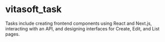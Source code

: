 # vitasoft_task
Tasks include creating frontend components using React and Next.js, interacting with an
API, and designing interfaces for Create, Edit, and List pages.
